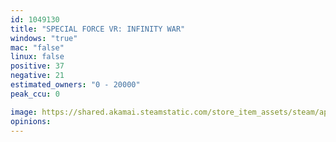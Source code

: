 ```yaml
---
id: 1049130
title: "SPECIAL FORCE VR: INFINITY WAR"
windows: "true"
mac: "false"
linux: false
positive: 37
negative: 21
estimated_owners: "0 - 20000"
peak_ccu: 0

image: https://shared.akamai.steamstatic.com/store_item_assets/steam/apps/1049130/header.jpg?t=1615454646
opinions:
---
```

